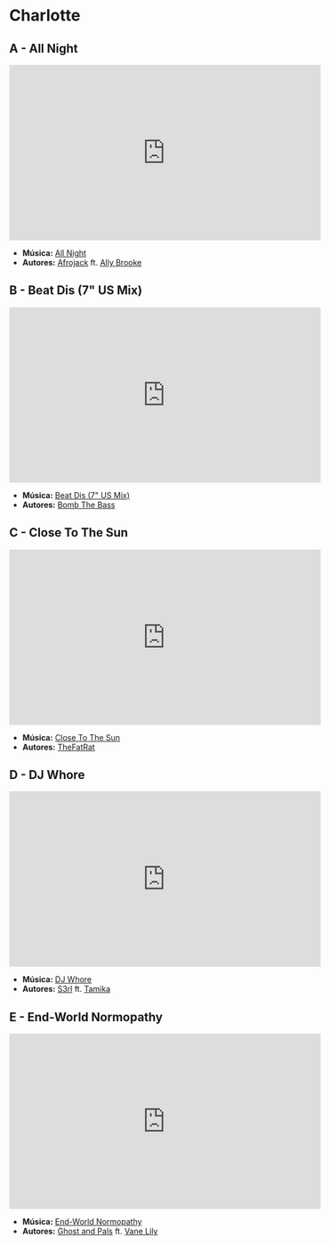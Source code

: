 # Charlotte
## A - All Night
<iframe width="560" height="315" src="https://www.youtube.com/embed/evuKQ7J2PEQ?si=5I--8ThzihUmixt4" title="YouTube video player" frameborder="0" allow="accelerometer; autoplay; clipboard-write; encrypted-media; gyroscope; picture-in-picture; web-share" referrerpolicy="strict-origin-when-cross-origin" allowfullscreen></iframe>

- **Música:** [All Night](../Músicas/All%20Night.md)
- **Autores:** [Afrojack](../Autores/Afrojack.md) ft. [Ally Brooke](../Autores/Ally%20Brooke.md)

## B - Beat Dis (7" US Mix)
<iframe width="560" height="315" src="https://www.youtube.com/embed/vx2kE-qfj2Q?si=-yQuXZjjKiyGp6_a" title="YouTube video player" frameborder="0" allow="accelerometer; autoplay; clipboard-write; encrypted-media; gyroscope; picture-in-picture; web-share" referrerpolicy="strict-origin-when-cross-origin" allowfullscreen></iframe>

- **Música:** [Beat Dis (7" US Mix)](../Músicas/Beat%20Dis%20(7"%20US%20Mix).md)
- **Autores:** [Bomb The Bass](../Autores/Bomb%20The%20Bass.md)

## C - Close To The Sun
<iframe width="560" height="315" src="https://www.youtube.com/embed/BltMgMPAO2M?si=_Pm7daLrl7tQ0LHy" title="YouTube video player" frameborder="0" allow="accelerometer; autoplay; clipboard-write; encrypted-media; gyroscope; picture-in-picture; web-share" referrerpolicy="strict-origin-when-cross-origin" allowfullscreen></iframe>

- **Música:** [Close To The Sun](../Músicas/Close%20To%20The%20Sun.md)
- **Autores:** [TheFatRat](../Autores/TheFatRat.md)
## D - DJ Whore
<iframe width="560" height="315" src="https://www.youtube.com/embed/5TaRr-w14wg?si=IVseMyoJsp6w3PFc" title="YouTube video player" frameborder="0" allow="accelerometer; autoplay; clipboard-write; encrypted-media; gyroscope; picture-in-picture; web-share" referrerpolicy="strict-origin-when-cross-origin" allowfullscreen></iframe>

- **Música:** [DJ Whore](../Músicas/DJ%20Whore.md)
- **Autores:** [S3rl](../Autores/S3rl.md) ft. [Tamika](../Autores/Tamika.md)
## E - End-World Normopathy
<iframe width="560" height="315" src="https://www.youtube.com/embed/d07_ujbDO3c?si=ARxxSt7Ezh9vZfNa" title="YouTube video player" frameborder="0" allow="accelerometer; autoplay; clipboard-write; encrypted-media; gyroscope; picture-in-picture; web-share" referrerpolicy="strict-origin-when-cross-origin" allowfullscreen></iframe>

- **Música:** [End-World Normopathy](../Músicas/End-World%20Normopathy.md)
- **Autores:** [Ghost and Pals](../Autores/Ghost%20and%20Pals.md) ft. [Vane Lily](../Autores/Vane%20Lily.md)